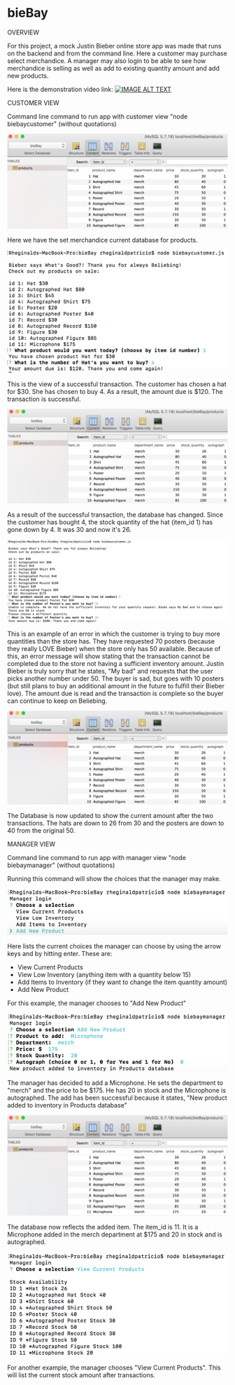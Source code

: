 # bieBay

OVERVIEW

For this project, a mock Justin Bieber online store app was made that runs on the backend and from the command line. Here a customer may purchase select merchandice. A manager may also login to be able to see how merchandice is selling as well as add to existing quantity amount and add new products. 

Here is the demonstration video link: [![IMAGE ALT TEXT](http://img.youtube.com/vi/YOUTUBE_VIDEO_ID_HERE/0.jpg)](http://www.youtube.com/watch?v=YOUTUBE_VIDEO_ID_HERE "Video Title")

CUSTOMER VIEW

Command line command to run app with customer view
"node biebaycustomer" (without quotations)

![](/images_for_readme/01_original_database.png)

Here we have the set merchandice current database for products.

![](/images_for_readme/02_successful_completed_customer_transaction.png)

This is the view of a successful transaction. The customer has chosen a hat for $30. She has chosen to buy 4. As a result, the amount due is $120. The transaction is successful.

![](/images_for_readme/03_new_database_after_transaction.png)

As a result of the successful transaction, the database has changed. Since the customer has bought 4, the stock quantity of the hat (item_id 1) has gone down by 4. It was 30 and now it's 26.

![](/images_for_readme/04_error_transaction_ask_again.png)

This is an example of an error in which the customer is trying to buy more quantities than the store has. They have requested 70 posters (because they really LOVE Bieber) when the store only has 50 available. Because of this, an error message will show stating that the transaction cannot be completed due to the store not having a sufficient inventory amount. Justin Bieber is truly sorry that he states, "My bad" and requests that the user picks another number under 50. The buyer is sad, but goes with 10 posters (but still plans to buy an additional amount in the future to fulfill their Bieber love). The amount due is read and the transaction is complete so the buyer can continue to keep on Beliebing. 

![](/images_for_readme/05_new_database_after_successful_and_error_transaction.png)

The Database is now updated to show the current amount after the two transactions. The hats are down to 26 from 30 and the posters are down to 40 from the original 50.








MANAGER VIEW

Command line command to run app with manager view
"node biebaymanager" (without quotations)

Running this command will show the choices that the manager may make.

![](/images_for_readme/06_manager_choices.png)

Here lists the current choices the manager can choose by using the arrow keys and by hitting enter. 
These are:
  - View Current Products
  - View Low Inventory (anything item with a quantity below 15)
  - Add Items to Inventory (if they want to change the item quantity amount)
  - Add New Product
  
For this example, the manager chooses to "Add New Product"

![](/images_for_readme/10_manager_successful_add.png)

The manager has decided to add a Microphone. He sets the department to "merch" and the price to be $175. He has 20 in stock and the Microphone is autographed. The add has been successful because it states, "New product added to inventory in Products database"

![](/images_for_readme/08_new_database_after_added_item.png)

The database now reflects the added item. The item_id is 11. It is a Microphone added in the merch department at $175 and 20 in stock and is autographed.

![](/images_for_readme/09_manager_current_stock.png)

For another example, the manager chooses "View Current Products". This will list the current stock amount after transactions.

